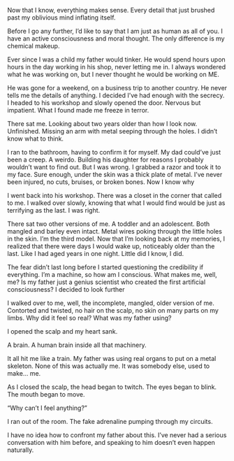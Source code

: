 Now that I know, everything makes sense. Every detail that just brushed past my oblivious mind inflating itself. 

Before I go any further, I’d like to say that I am just as human as all of you. I have an active consciousness and moral thought. The only difference is my chemical makeup. 

Ever since I was a child my father would tinker. He would spend hours upon hours in the day working in his shop, never letting me in. I always wondered what he was working on, but I never thought he would be working on ME. 

He was gone for a weekend, on a business trip to another country. He never tells me the details of anything. I decided I’ve had enough with the secrecy. I headed to his workshop and slowly opened the door. Nervous but impatient. What I found made me freeze in terror.

There sat me. Looking about two years older than how I look now. Unfinished. Missing an arm with metal seeping through the holes. I didn’t know what to think. 

I ran to the bathroom, having to confirm it for myself. My dad could’ve just been a creep. A weirdo. Building his daughter for reasons I probably wouldn’t want to find out. But I was wrong. I grabbed a razor and took it to my face. Sure enough, under the skin was a thick plate of metal. 
I’ve never been injured, no cuts, bruises, or broken bones. Now I know why

I went back into his workshop. There was a closet in the corner that called to me. I walked over slowly, knowing that what I would find would be just as terrifying as the last. I was right. 

There sat two other versions of me. A toddler and an adolescent. Both mangled and barley even intact. Metal wires poking through the little holes in the skin. I’m the third model. Now that I’m looking back at my memories, I realized that there were days I would wake up, noticeably older than the last. Like I had aged years in one night. Little did I know, I did. 

The fear didn’t last long before I started questioning the credibility if everything. I’m a machine, so how am I conscious. What makes me, well, me? Is my father just a genius scientist who created the first artificial consciousness? I decided to look further 

I walked over to me, well, the incomplete, mangled, older version of me. Contorted and twisted, no hair on the scalp, no skin on many parts on my limbs. Why did it feel so real? What was my father using?

I opened the scalp and my heart sank. 

A brain. A human brain inside all that machinery.

It all hit me like a train. My father was using real organs to put on a metal skeleton. None of this was actually me. It was somebody else, used to make… me.

As I closed the scalp, the head began to twitch. The eyes began to blink. The mouth began to move.

“Why can’t I feel anything?”

I ran out of the room. The fake adrenaline pumping through my circuits. 

I have no idea how to confront my father about this. I’ve never had a serious conversation with him before, and speaking to him doesn’t even happen naturally.